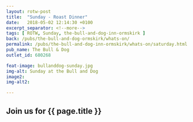 ```yaml
---
layout: rotw-post
title:  "Sunday - Roast Dinner"
date:   2018-05-02 12:14:30 +0100
excerpt_separator: <!--more-->
tags: [ ROTW, Sunday, the-bull-and-dog-inn-ormskirk ]
back: /pubs/the-bull-and-dog-ormskirk/whats-on/
permalink: /pubs/the-bull-and-dog-inn-ormskirk/whats-on/saturday.html
pub_name: The Bull & Dog
outlet_id: 680268

feat-image: bullanddog-sunday.jpg
img-alt: Sunday at the Bull and Dog
image2:
img-alt2:

---
```


<h2>Join us for {{ page.title }}</h2>